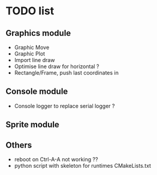 # TODO list

## Graphics module
- Graphic Move
- Graphic Plot
- Import line draw
- Optimise line draw for horizontal ?
- Rectangle/Frame, push last coordinates in 

## Console module
- Console logger to replace serial logger ?

## Sprite module

## Others
- reboot on Ctrl-A-A not working ??
- python script with skeleton for runtimes CMakeLists.txt
